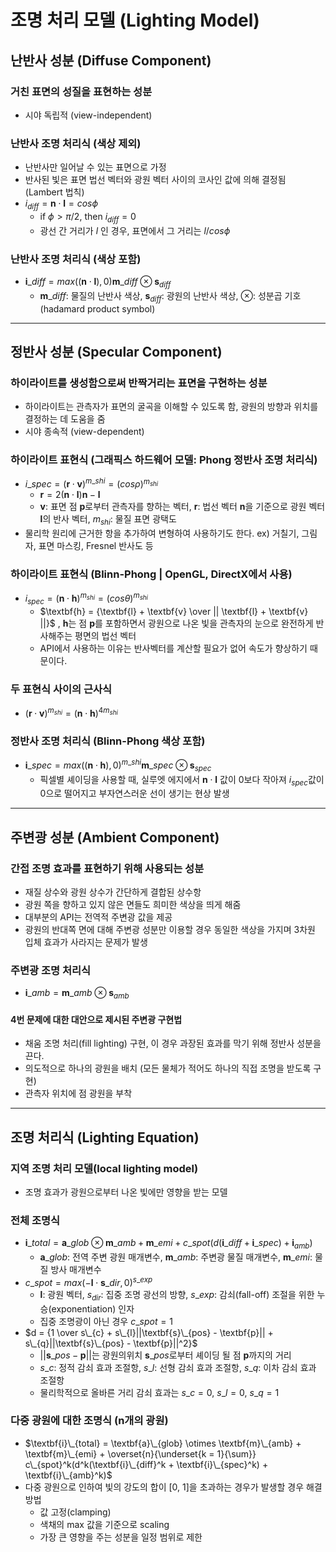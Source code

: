 # 조명 처리 모델 (Lighting Model)

## 난반사 성분 (Diffuse Component)
### 거친 표면의 성질을 표현하는 성분
- 시야 독립적 (view-independent)

### 난반사 조명 처리식 (색상 제외)   
- 난반사만 일어날 수 있는 표면으로 가정   
- 반사된 빛은 표면 법선 벡터와 광원 벡터 사이의 코사인 값에 의해 결정됨 (Lambert 법칙)   
- $i_{diff} = \textbf{n} \cdot \textbf{l} = cos \phi$
    - if $\phi > \pi / 2$, then $i_{diff}=0$
    - 광선 간 거리가 $l$ 인 경우, 표면에서 그 거리는 $l/cos\phi$
### 난반사 조명 처리식 (색상 포함)
- $\textbf{i}\_{diff} = max((\textbf{n} \cdot \textbf{l}), 0)\textbf{m}\_{diff} \otimes \textbf{s}_{diff}$
    - $\textbf{m}\_{diff}$: 물질의 난반사 색상, $\textbf{s}_{diff}$: 광원의 난반사 색상, $\otimes$: 성분곱 기호(hadamard product symbol)

--------------------------
## 정반사 성분 (Specular Component)
### 하이라이트를 생성함으로써 반짝거리는 표면을 구현하는 성분
- 하이라이트는 관측자가 표면의 굴곡을 이해할 수 있도록 함, 광원의 방향과 위치를 결정하는 데 도움을 줌
- 시야 종속적 (view-dependent)

### 하이라이트 표현식 (그래픽스 하드웨어 모델: Phong 정반사 조명 처리식)
- $i\_{spec} = (\textbf{r} \cdot \textbf{v})^{m\_{shi}} = (cos\rho)^{m_{shi}}$
    - $\textbf{r} = 2(\textbf{n} \cdot \textbf{l})\textbf{n} - \textbf{l}$
    - $\textbf{v}$: 표면 점 $\textbf{p}$로부터 관측자를 향하는 벡터, $\textbf{r}$: 법선 벡터 $\textbf{n}$을 기준으로 광원 벡터 $\textbf{l}$의 반사 벡터, $m_{shi}$: 물질 표면 광택도
- 물리학 원리에 근거한 항을 추가하여 변형하여 사용하기도 한다. ex) 거칠기, 그림자, 표면 마스킹, Fresnel 반사도 등

### 하이라이트 표현식 (Blinn-Phong | OpenGL, DirectX에서 사용)
- $i_{spec} = (\textbf{n} \cdot \textbf{h})^{m_{shi}} = (cos\theta)^{m_{shi}}$
    - $\textbf{h} = {\textbf{l} + \textbf{v} \over || \textbf{l} + \textbf{v} ||}$ , $\textbf{h}$는 점 $\textbf{p}$를 포함하면서 광원으로 나온 빛을 관측자의 눈으로 완전하게 반사해주는 평면의 법선 벡터
    - API에서 사용하는 이유는 반사벡터를 계산할 필요가 없어 속도가 향상하기 때문이다.

### 두 표현식 사이의 근사식
- $(\textbf{r} \cdot \textbf{v})^{m_{shi}} = (\textbf{n} \cdot \textbf{h})^{4m_{shi}}$

### 정반사 조명 처리식 (Blinn-Phong 색상 포함)
- $\textbf{i}\_{spec} = max((\textbf{n} \cdot \textbf{h}), 0)^{m\_{shi}}\textbf{m}\_{spec} \otimes \textbf{s}_{spec}$
    - 픽셀별 셰이딩을 사용할 때, 실루엣 에지에서 $\textbf{n} \cdot \textbf{l}$ 값이 0보다 작아져 $i_{spec}$값이 0으로 떨어지고 부자연스러운 선이 생기는 현상 발생

--------------------------
## 주변광 성분 (Ambient Component)
### 간접 조명 효과를 표현하기 위해 사용되는 성분
- 재질 상수와 광원 상수가 간단하게 결합된 상수항
- 광원 쪽을 향하고 있지 않은 면들도 희미한 색상을 띄게 해줌
- 대부분의 API는 전역적 주변광 값을 제공
- 광원의 반대쪽 면에 대해 주변광 성분만 이용할 경우 동일한 색상을 가지며 3차원 입체 효과가 사라지는 문제가 발생

### 주변광 조명 처리식
- $\textbf{i}\_{amb} = \textbf{m}\_{amb} \otimes \textbf{s}_{amb}$

#### 4번 문제에 대한 대안으로 제시된 주변광 구현법
- 채움 조명 처리(fill lighting) 구현, 이 경우 과장된 효과를 막기 위해 정반사 성분을 끈다.
- 의도적으로 하나의 광원을 배치 (모든 물체가 적어도 하나의 직접 조명을 받도록 구현)
- 관측자 위치에 점 광원을 부착

--------------------------
## 조명 처리식 (Lighting Equation)
### 지역 조명 처리 모델(local lighting model)
- 조명 효과가 광원으로부터 나온 빛에만 영향을 받는 모델

### 전체 조명식
- $\textbf{i}\_{total} = \textbf{a}\_{glob} \otimes \textbf{m}\_{amb} + \textbf{m}\_{emi} + c\_{spot}(d(\textbf{i}\_{diff} + \textbf{i}\_{spec}) + \textbf{i}_{amb})$
    - $\textbf{a}\_{glob}$: 전역 주변 광원 매개변수, $\textbf{m}\_{amb}$: 주변광 물질 매개변수, $\textbf{m}\_{emi}$: 물질 방사 매개변수
- $c\_{spot} = max (-\textbf{l} \cdot \textbf{s}\_{dir}, 0)^{s\_{exp}}$
    - $\textbf{l}$: 광원 벡터, $s_{dir}$: 집중 조명 광선의 방향, $s\_{exp}$: 감쇠(fall-off) 조절을 위한 누승(exponentiation) 인자
    - 집중 조명광이 아닌 경우 $c\_{spot} = 1$
- $d = {1 \over s\_{c} + s\_{l}||\textbf{s}\_{pos} - \textbf{p}|| + s\_{q}||\textbf{s}\_{pos} - \textbf{p}||^2}$
    - $||\textbf{s}\_{pos} - \textbf{p}||$는 광원의위치 $\textbf{s}\_{pos}$로부터 셰이딩 될 점 $\textbf{p}$까지의 거리
    - $s\_c$: 정적 감쇠 효과 조절항, $s\_l$: 선형 감쇠 효과 조절항, $s\_q$: 이차 감쇠 효과 조절항
    - 물리학적으로 올바른 거리 감쇠 효과는 $s\_c = 0$, $s\_l = 0$, $s\_q = 1$

### 다중 광원에 대한 조명식 (n개의 광원)
- $\textbf{i}\_{total} = \textbf{a}\_{glob} \otimes \textbf{m}\_{amb} + \textbf{m}\_{emi} + \overset{n}{\underset{k = 1}{\sum}} c\_{spot}^k(d^k(\textbf{i}\_{diff}^k + \textbf{i}\_{spec}^k) + \textbf{i}\_{amb}^k)$
- 다중 광원으로 인하여 빛의 강도의 합이 [0, 1]을 초과하는 경우가 발생할 경우 해결 방법
    - 값 고정(clamping)
    - 색채의 max 값을 기준으로 scaling
    - 가장 큰 영향을 주는 성분을 일정 범위로 제한

